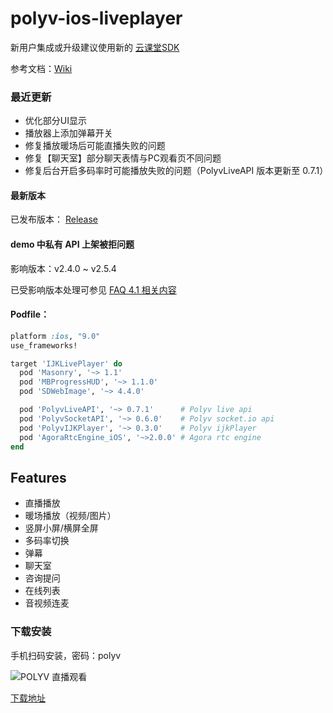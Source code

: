 # polyv-ios-liveplayer
  
  新用户集成或升级建议使用新的 [云课堂SDK](https://github.com/polyv/polyv-ios-cloudClass-sdk-demo)
  
  参考文档：[Wiki](https://github.com/easefun/polyv-ios-liveplayer/wiki)

### 最近更新

- 优化部分UI显示
- 播放器上添加弹幕开关
- 修复播放暖场后可能直播失败的问题
- 修复【聊天室】部分聊天表情与PC观看页不同问题
- 修复后台开启多码率时可能播放失败的问题（PolyvLiveAPI 版本更新至 0.7.1）

#### 最新版本

 已发布版本： [Release](https://github.com/easefun/polyv-ios-liveplayer/releases)

#### demo 中私有 API 上架被拒问题

影响版本：v2.4.0 ~ v2.5.4

已受影响版本处理可参见 [FAQ 4.1 相关内容](https://github.com/easefun/polyv-ios-liveplayer/wiki/FAQ)

#### Podfile：

```ruby
platform :ios, "9.0"
use_frameworks!

target 'IJKLivePlayer' do
  pod 'Masonry', '~> 1.1'
  pod 'MBProgressHUD', '~> 1.1.0'
  pod 'SDWebImage', '~> 4.4.0'

  pod 'PolyvLiveAPI', '~> 0.7.1'      # Polyv live api
  pod 'PolyvSocketAPI', '~> 0.6.0'    # Polyv socket.io api
  pod 'PolyvIJKPlayer', '~> 0.3.0'    # Polyv ijkPlayer
  pod 'AgoraRtcEngine_iOS', '~>2.0.0' # Agora rtc engine
end
```

## Features

- 直播播放
- 暖场播放（视频/图片）
- 竖屏小屏/横屏全屏
- 多码率切换
- 弹幕
- 聊天室
- 咨询提问
- 在线列表
- 音视频连麦


### 下载安装

手机扫码安装，密码：polyv

![POLYV 直播观看](https://www.pgyer.com/app/qrcode/Cibx)

[下载地址](https://www.pgyer.com/Cibx)
